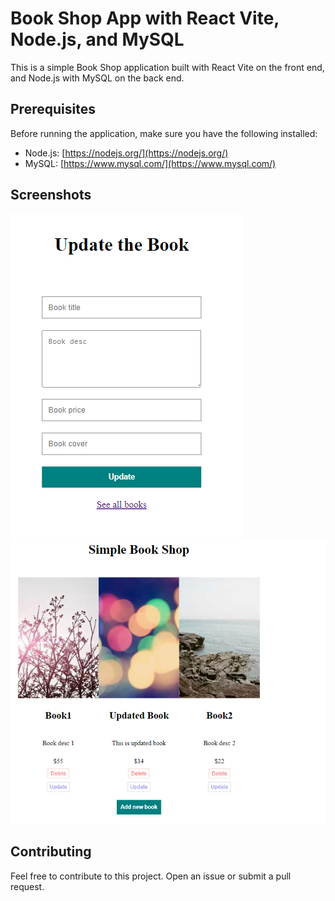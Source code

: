 # Book Shop App with React Vite, Node.js, and MySQL

This is a simple Book Shop application built with React Vite on the front end, and Node.js with MySQL on the back end.

## Prerequisites

Before running the application, make sure you have the following installed:

- Node.js: [https://nodejs.org/](https://nodejs.org/)
- MySQL: [https://www.mysql.com/](https://www.mysql.com/)

## Screenshots

![Screenshot 1](client\src\assets\1.png)
![Screenshot 2](client\src\assets\2.png)

## Contributing

Feel free to contribute to this project. Open an issue or submit a pull request.
